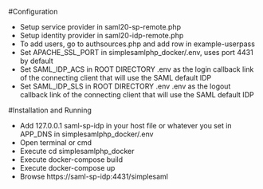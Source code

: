 #Configuration
* Setup service provider in saml20-sp-remote.php
* Setup identity provider in saml20-idp-remote.php
* To add users, go to authsources.php and add row in example-userpass
* Set APACHE_SSL_PORT in simplesamlphp_docker/.env, uses port 4431 by default
* Set SAML_IDP_ACS in ROOT DIRECTORY .env as the login callback link of the connecting client that will use the SAML default IDP
* Set SAML_IDP_SLS in ROOT DIRECTORY .env .env as the logout callback link of the connecting client that will use the SAML default IDP

#Installation and Running
* Add 127.0.0.1 saml-sp-idp in your host file or whatever you set in APP_DNS in simplesamlphp_docker/.env 
* Open terminal or cmd
* Execute cd simplesamlphp_docker
* Execute docker-compose build
* Execute docker-compose up
* Browse https://saml-sp-idp:4431/simplesaml
